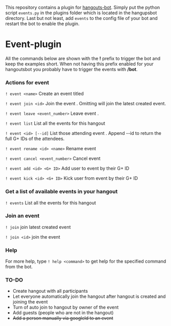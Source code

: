 This repository contains a plugin for [hangouts-bot](https://github.com/hangoutsbot/hangoutsbot). Simply put the python script ```events.py``` in the plugins folder which is located in the hangupsbot directory. Last but not least, add ```events``` to the config file of your bot and restart the bot to enable the plugin.

# Event-plugin

All the commands below are shown with the **!** prefix to trigger the bot and keep the examples short. When not having this prefix enabled for your hangoutsbot you probably have to trigger the events with **/bot**.

### Actions for **event**

```! event <name>``` Create an event titled <name>

```! event join <id>``` Join the event <id>. Omitting <id> will join the latest created event.

```! event leave <event_number>``` Leave event <id>.

```! event list``` List all the events for this hangout

```! event <id> [--id]``` List those attending event <id>. Append --id to return the full G+ IDs of the attendees.

```! event rename <id> <name>``` Rename event <id>

```! event cancel <event_number>``` Cancel event <id>

```! event add <id> <G+ ID>``` Add user to event <id> by their G+ ID

```! event kick <id> <G+ ID>``` Kick user from event <id> by their G+ ID


### Get a list of available events in your hangout


```! events``` List all the events for this hangout

### Join an event


```! join``` join latest created event

```! join <id>``` join the event <id>

### Help

For more help, type ```! help <command>``` to get help for the specified command from the bot.


### TO-DO

- Create hangout with all participants
- Let everyone automatically join the hangout after hangout is created and joining the event
- Turn of auto join to hangout by owner of the event
- Add guests (people who are not in the hangout)
- ~~Add a person manually via googleId to an event~~
